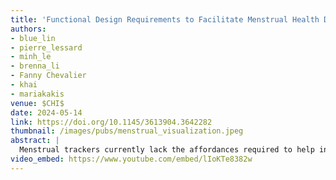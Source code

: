 ```yaml
---
title: 'Functional Design Requirements to Facilitate Menstrual Health Data Exploration'
authors: 
- blue_lin
- pierre_lessard
- minh_le
- brenna_li
- Fanny Chevalier
- khai
- mariakakis
venue: $CHI$
date: 2024-05-14
link: https://doi.org/10.1145/3613904.3642282
thumbnail: /images/pubs/menstrual_visualization.jpeg
abstract: |
  Menstrual trackers currently lack the affordances required to help individuals achieve their goals beyond menstrual event predictions and symptom logging. Taking an initial step towards this aspiration, we propose, validate, and refine five functional design requirements for future interface designs that facilitate menstrual data exploration. We interviewed 30 individuals who menstruate and collected their feedback on the practical application of these requirements. To elicit ideas and impressions, we designed two proof-of-concept interfaces to use as design probes with similar core functionalities but different presentations of phase timing predictions and signal arrangement. Our analysis revealed participants’ feedback regarding the presentation of predictions for menstrual-related events, the visualization of future signal patterns, personalization abilities for viewing signals relevant to their menstrual experience, the availability of resources to understand the underlying biological connections between signals, and the ability to compare multiple cycles side-by-side with context.
video_embed: https://www.youtube.com/embed/lIoKTe8382w
---
```

